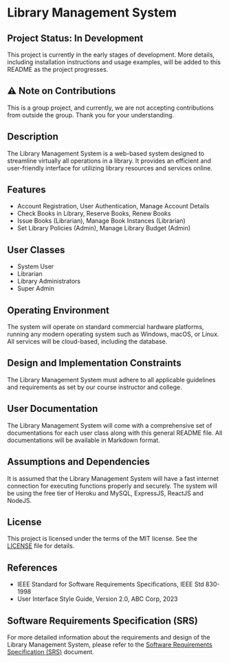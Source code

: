 # Library Management System

## Project Status: In Development

This project is currently in the early stages of development. More details, including installation instructions and usage examples, will be added to this README as the project progresses.

## :warning: Note on Contributions

This is a group project, and currently, we are not accepting contributions from outside the group. Thank you for your understanding.

## Description

The Library Management System is a web-based system designed to streamline virtually all operations in a library. It provides an efficient and user-friendly interface for utilizing library resources and services online.

## Features

- Account Registration, User Authentication, Manage Account Details
- Check Books in Library, Reserve Books, Renew Books
- Issue Books (Librarian), Manage Book Instances (Librarian)
- Set Library Policies (Admin), Manage Library Budget (Admin)

## User Classes

- System User
- Librarian
- Library Administrators
- Super Admin

## Operating Environment

The system will operate on standard commercial hardware platforms, running any modern operating system such as Windows, macOS, or Linux. All services will be cloud-based, including the database.

## Design and Implementation Constraints

The Library Management System must adhere to all applicable guidelines and requirements as set by our course instructor and college. 

## User Documentation

The Library Management System will come with a comprehensive set of documentations for each user class along with this general README file. All documentations will be available in Markdown format.

## Assumptions and Dependencies

It is assumed that the Library Management System will have a fast internet connection for executing functions properly and securely. The system will be using the free tier of Heroku and MySQL, ExpressJS, ReactJS and NodeJS.

## License

This project is licensed under the terms of the MIT license. See the [LICENSE](LICENSE) file for details.

## References

- IEEE Standard for Software Requirements Specifications, IEEE Std 830-1998
- User Interface Style Guide, Version 2.0, ABC Corp, 2023

## Software Requirements Specification (SRS)

For more detailed information about the requirements and design of the Library Management System, please refer to the [Software Requirements Specification (SRS)](docs/Software_Requirement_Specification.md) document.